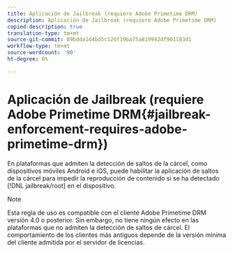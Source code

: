 ```yaml
---
title: Aplicación de Jailbreak (requiere Adobe Primetime DRM)
description: Aplicación de Jailbreak (requiere Adobe Primetime DRM)
copied-description: true
translation-type: tm+mt
source-git-commit: 89bdda1d4bd5c126f19ba75a819942df901183d1
workflow-type: tm+mt
source-wordcount: '90'
ht-degree: 0%

---
```



# Aplicación de Jailbreak (requiere Adobe Primetime DRM{#jailbreak-enforcement-requires-adobe-primetime-drm})

En plataformas que admiten la detección de saltos de la cárcel, como dispositivos móviles Android e iOS, puede habilitar la aplicación de saltos de la cárcel para impedir la reproducción de contenido si se ha detectado [!DNL jailbreak/root] en el dispositivo.

>[!NOTE]
>
>Esta regla de uso es compatible con el cliente Adobe Primetime DRM versión 4.0 o posterior. Sin embargo, no tiene ningún efecto en las plataformas que no admiten la detección de saltos de cárcel. El comportamiento de los clientes más antiguos depende de la versión mínima del cliente admitida por el servidor de licencias.

